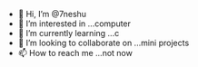 - 👋 Hi, I’m @7neshu
- 👀 I’m interested in ...computer
- 🌱 I’m currently learning ...c
- 💞️ I’m looking to collaborate on ...mini projects
- 📫 How to reach me ...not now

<!---
7neshu/7neshu is a ✨ special ✨ repository because its `README.md` (this file) appears on your GitHub profile.
You can click the Preview link to take a look at your changes.
--->
